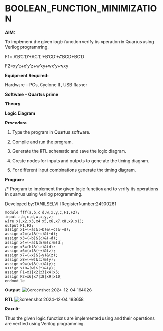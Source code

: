 # BOOLEAN_FUNCTION_MINIMIZATION

**AIM:**

To implement the given logic function verify its operation in Quartus using Verilog programming.

F1= A’B’C’D’+AC’D’+B’CD’+A’BCD+BC’D 

F2=xy’z+x’y’z+w’xy+wx’y+wxy

**Equipment Required:**

Hardware – PCs, Cyclone II , USB flasher

**Software – Quartus prime**

**Theory**

**Logic Diagram**

**Procedure**

1.	Type the program in Quartus software.

2.	Compile and run the program.

3.	Generate the RTL schematic and save the logic diagram.

4.	Create nodes for inputs and outputs to generate the timing diagram.

5.	For different input combinations generate the timing diagram.


**Program:**

/* Program to implement the given logic function and to verify its operations in quartus using Verilog programming. 

Developed by:TAMILSELVI I RegisterNumber:24900261
```
module fff(a,b,c,d,w,x,y,z,F1,F2);
input a,b,c,d,w,x,y,z;
wire x1,x2,x3,x4,x5,x6,x7,x8,x9,x10;
output F1,F2;
assign x1=(~a)&(~b)&(~c)&(~d);
assign x2=(a)&(~c)&(~d);
assign x3=(~b)&(c)&(~d);
assign x4=(~a)&(b)&(c)&(d);
assign x5=(b)&(~c)&(d);
assign x6=(x)&(~y)&(z);
assign x7=(~x)&(~y)&(z);
assign x8=(~w)&(x)&(y);
assign x9=(w)&(~x)&(y);
assign x10=(w)&(x)&(y);
assign F1=x1|x2|x3|x4|x5;
assign F2=x6|x7|x8|x9|x10;
endmodule
```



**Output:**
![Screenshot 2024-12-04 184026](https://github.com/user-attachments/assets/4e4cce1f-336d-47d4-9b63-058dd7b0bf95)

**RTL**
![Screenshot 2024-12-04 183658](https://github.com/user-attachments/assets/a057c101-1123-4343-b1c6-8802934f03de)

**Result:**

Thus the given logic functions are implemented using and their operations are verified using Verilog programming.


